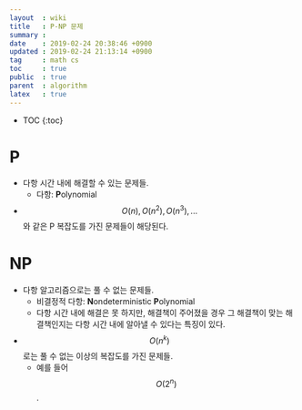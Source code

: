 ```yaml
---
layout  : wiki
title   : P-NP 문제
summary : 
date    : 2019-02-24 20:38:46 +0900
updated : 2019-02-24 21:13:14 +0900
tag     : math cs
toc     : true
public  : true
parent  : algorithm
latex   : true
---
```

* TOC
{:toc}

# P

* 다항 시간 내에 해결할 수 있는 문제들.
    * 다항: **P**olynomial
* $$O(n), O(n^2), O(n^3), ...$$ 와 같은 P 복잡도를 가진 문제들이 해당된다.

# NP

* 다항 알고리즘으로는 풀 수 없는 문제들.
    * 비결정적 다항: **N**ondeterministic **P**olynomial
    * 다항 시간 내에 해결은 못 하지만, 해결책이 주어졌을 경우 그 해결책이 맞는 해결책인지는 다항 시간 내에 알아낼 수 있다는 특징이 있다.
* $$O(n^k)$$ 로는 풀 수 없는 이상의 복잡도를 가진 문제들.
    * 예를 들어 $$O(2^n)$$.
